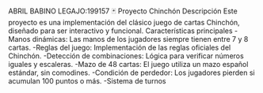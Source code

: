 ABRIL BABINO
LEGAJO:199157
🃏 Proyecto Chinchón
Descripción
Este proyecto es una implementación del clásico juego de cartas Chinchón, diseñado para ser interactivo y funcional. 
Características principales
-Manos dinámicas: Las manos de los jugadores siempre tienen entre 7 y 8 cartas.
-Reglas del juego: Implementación de las reglas oficiales del Chinchón.
-Detección de combinaciones: Lógica para verificar números iguales y escaleras.
-Mazo de 48 cartas: El juego utiliza un mazo español estándar, sin comodines.
-Condición de perdedor: Los jugadores pierden si acumulan 100 puntos o más.
-Sistema de turnos
